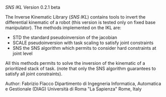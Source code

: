 *SNS IKL*
Version 0.2.1 beta

The Inverse Kinematic Library (*SNS IKL*) contains tools to invert the differential kinematic of a robot (this version is tested only on fixed base manipulator).
The methods implemented on the IKL are:
- STD          the standard pseudoinversion of the jacobian
- SCALE        pseudoinversion with task scaling to satisfy joint constraints
- SNS          the SNS algorithm which permits to consider hard constraints at joint level

All this methods permits to solve the inversion of the kinematic of a prioritized stack of task. (note that only the SNS algorithm guarantees to satisfy all joint constraints).


Author: Fabrizio Flacco
Dipartimento di Ingegneria Informatica, Automatica e Gestionale (DIAG)
Università di Roma "La Sapienza"
Rome, Italy
